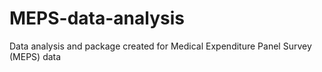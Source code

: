 # MEPS-data-analysis
Data analysis and package created for Medical Expenditure Panel Survey (MEPS) data 
